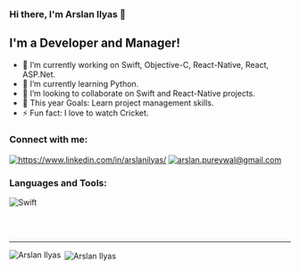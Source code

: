 ### Hi there, I'm Arslan Ilyas 👋

## I'm a Developer and Manager!
- 🔭 I’m currently working on Swift, Objective-C, React-Native, React, ASP.Net.
- 🌱 I’m currently learning Python.
- 👯 I’m looking to collaborate on Swift and React-Native projects.
- 🥅 This year Goals: Learn project management skills.
- ⚡ Fun fact: I love to watch Cricket.


<h3 align="left">Connect with me:</h3>
<p align="left">
<a href="https://www.linkedin.com/in/arslanilyas/" target="blank"><img align="center" src="https://img.shields.io/badge/-ArslanIlyas-blue?style=flat-square&logo=Linkedin&logoColor=white" alt="https://www.linkedin.com/in/arslanilyas/" /></a>
<a href="mailto:arslan.pureywal@gmail.com" target="blank"><img align="center" src="https://img.shields.io/badge/arslan.pureywal@gmail.com-red?style=flat-square&logo=Gmail&logoColor=white" alt="arslan.pureywal@gmail.com" /></a>
</p>


<h3 align="left">Languages and Tools:</h3>
<p align="left">
  <img src="https://img.shields.io/badge/Swift-FA7343?style=for-the-badge&logo=swift&logoColor=white" alt="Swift" />
</p>

<br />
<br />

---

<p>
  <img align="left" src="https://github-readme-stats.vercel.app/api/top-langs/?username=arslanilyas&show_icons=true&locale=en&layout=compact&theme=algolia" alt="Arslan Ilyas" />
</p>

<p>&nbsp;<img align="center" src="https://github-readme-stats.vercel.app/api?username=arslanilyas&show_icons=true&locale=en&card_width=42&theme=algolia" alt="Arslan Ilyas" /></p>
